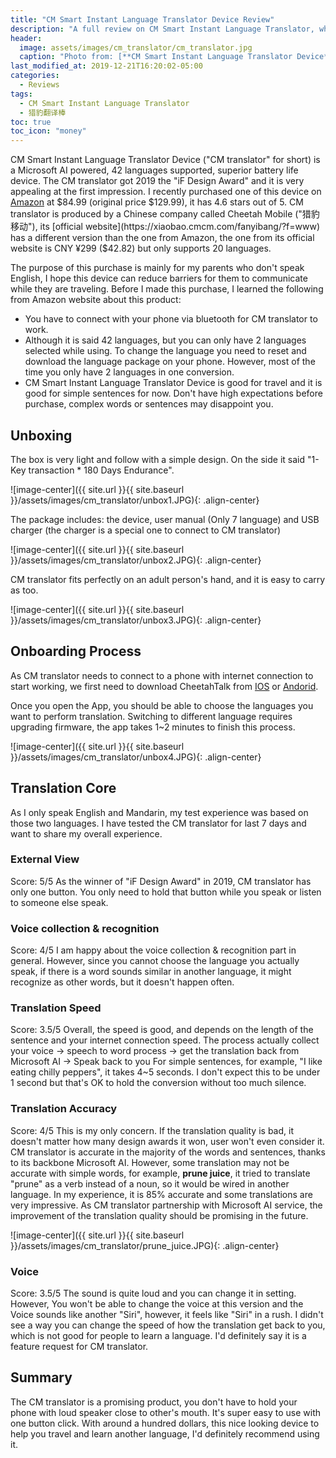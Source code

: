 ```yaml
---
title: "CM Smart Instant Language Translator Device Review"
description: "A full review on CM Smart Instant Language Translator, what's the translation quality on CM Smart Instant Language Translator"
header:
  image: assets/images/cm_translator/cm_translator.jpg
  caption: "Photo from: [**CM Smart Instant Language Translator Device**](https://www.amazon.com/gp/product/B07VH2BLDM/)"
last_modified_at: 2019-12-21T16:20:02-05:00
categories:
  - Reviews
tags:
  - CM Smart Instant Language Translator
  - 猎豹翻译棒
toc: true
toc_icon: "money"
---
```

 
CM Smart Instant Language Translator Device ("CM translator" for short) is a Microsoft AI powered, 42 languages supported, superior battery life device. The CM translator got 2019 the "iF Design Award" and it is very appealing at the first impression. I recently purchased one of this device on [Amazon](https://www.amazon.com/gp/product/B07VH2BLDM/) at $84.99 (original price $129.99), it has 4.6 stars out of 5. CM translator is produced by a Chinese company called Cheetah Mobile ("猎豹移动"), its [official website](https://xiaobao.cmcm.com/fanyibang/?f=www) has a different version than the one from Amazon, the one from its official website is CNY ¥299 ($42.82) but only supports 20 languages.
 
The purpose of this purchase is mainly for my parents who don't speak English, I hope this device can reduce barriers for them to communicate while they are traveling. Before I made this purchase, I learned the following from Amazon website about this product: 
- You have to connect with your phone via bluetooth for CM translator to work.
- Although it is said 42 languages, but you can only have 2 languages selected while using. To change the language you need to reset and download the language package on your phone. However, most of the time you only have 2 languages in one conversion.
- CM Smart Instant Language Translator Device is good for travel and it is good for simple sentences for now. Don't have high expectations before purchase, complex words or sentences may disappoint you.
 
## Unboxing
The box is very light and follow with a simple design. On the side it said "1-Key transaction * 180 Days Endurance". 
 
![image-center]({{ site.url }}{{ site.baseurl }}/assets/images/cm_translator/unbox1.JPG){: .align-center}
 
The package includes: the device, user manual (Only 7 language) and USB charger (the charger is a special one to connect to CM translator)
 
![image-center]({{ site.url }}{{ site.baseurl }}/assets/images/cm_translator/unbox2.JPG){: .align-center}
 
CM translator fits perfectly on an adult person's hand, and it is easy to carry as too.
 
![image-center]({{ site.url }}{{ site.baseurl }}/assets/images/cm_translator/unbox3.JPG){: .align-center}
 
## Onboarding Process
As CM translator needs to connect to a phone with internet connection to start working, we first need to download CheetahTalk from [IOS](https://apps.apple.com/us/app/cheetahtalk/id1455328572) or [Andorid](https://play.google.com/store/apps/details?id=com.zhytek.itranslator&hl=en_US).
 
Once you open the App, you should be able to choose the languages you want to perform translation. Switching to different language requires upgrading firmware, the app takes 1~2 minutes to finish this process.
 
![image-center]({{ site.url }}{{ site.baseurl }}/assets/images/cm_translator/unbox4.JPG){: .align-center}
 
## Translation Core
As I only speak English and Mandarin, my test experience was based on those two languages. I have tested the CM translator for last 7 days and want to share my overall experience.
 
### External View
Score: 5/5
As the winner of "iF Design Award" in 2019, CM translator has only one button. You only need to hold that button while you speak or listen to someone else speak. 
 
### Voice collection & recognition
Score: 4/5
I am happy about the voice collection & recognition part in general. However, since you cannot choose the language you actually speak, if there is a word sounds similar in another language, it might recognize as other words, but it doesn't happen often.
 
### Translation Speed
Score: 3.5/5
Overall, the speed is good, and depends on the length of the sentence and your internet connection speed. The process actually collect your voice -> speech to word process -> get the translation back from Microsoft AI -> Speak back to you
For simple sentences, for example, "I like eating chilly peppers", it takes 4~5 seconds. I don't expect this to be under 1 second but that's OK to hold the conversion without too much silence.
 
### Translation Accuracy
Score: 4/5 
This is my only concern. If the translation quality is bad, it doesn't matter how many design awards it won, user won't even consider it. CM translator is accurate in the majority of the words and sentences, thanks to its backbone Microsoft AI. However, some translation may not be accurate with simple words, for example, **prune juice**, it tried to translate "prune" as a verb instead of a noun, so it would be wired in another language. In my experience, it is 85% accurate and some translations are very impressive. As CM translator partnership with Microsoft AI service, the improvement of the translation quality should be promising in the future.
 
![image-center]({{ site.url }}{{ site.baseurl }}/assets/images/cm_translator/prune_juice.JPG){: .align-center}
 
### Voice
Score: 3.5/5 
The sound is quite loud and you can change it in setting. However, You won't be able to change the voice at this version and the Voice sounds like another "Siri", however, it feels like "Siri" in a rush. I didn't see a way you can change the speed of how the translation get back to you, which is not good for people to learn a language. I'd definitely say it is a feature request for CM translator.
 
## Summary
The CM translator is a promising product, you don't have to hold your phone with loud speaker close to other's mouth. It's super easy to use with one button click. With around a hundred dollars, this nice looking device to help you travel and learn another language, I'd definitely recommend using it.

